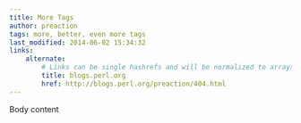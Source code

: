 ```yaml
---
title: More Tags
author: preaction
tags: more, better, even more tags
last_modified: 2014-06-02 15:34:32
links:
    alternate:
        # Links can be single hashrefs and will be normalized to arrays
        title: blogs.perl.org
        href: http://blogs.perl.org/preaction/404.html
---
```

Body content
